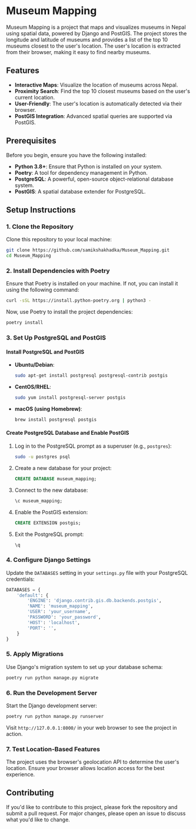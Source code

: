
# Museum Mapping

Museum Mapping is a project that maps and visualizes museums in Nepal using spatial data, powered by Django and PostGIS. The project stores the longitude and latitude of museums and provides a list of the top 10 museums closest to the user's location. The user's location is extracted from their browser, making it easy to find nearby museums.

## Features

- **Interactive Maps**: Visualize the location of museums across Nepal.
- **Proximity Search**: Find the top 10 closest museums based on the user's current location.
- **User-Friendly**: The user's location is automatically detected via their browser.
- **PostGIS Integration**: Advanced spatial queries are supported via PostGIS.

## Prerequisites

Before you begin, ensure you have the following installed:

- **Python 3.8+**: Ensure that Python is installed on your system.
- **Poetry**: A tool for dependency management in Python.
- **PostgreSQL**: A powerful, open-source object-relational database system.
- **PostGIS**: A spatial database extender for PostgreSQL.

## Setup Instructions

### 1. Clone the Repository

Clone this repository to your local machine:

```bash
git clone https://github.com/samikshakhadka/Museum_Mapping.git
cd Museum_Mapping
```

### 2. Install Dependencies with Poetry

Ensure that Poetry is installed on your machine. If not, you can install it using the following command:

```bash
curl -sSL https://install.python-poetry.org | python3 -
```

Now, use Poetry to install the project dependencies:

```bash
poetry install
```

### 3. Set Up PostgreSQL and PostGIS

#### Install PostgreSQL and PostGIS

- **Ubuntu/Debian**:

  ```bash
  sudo apt-get install postgresql postgresql-contrib postgis
  ```

- **CentOS/RHEL**:

  ```bash
  sudo yum install postgresql-server postgis
  ```

- **macOS (using Homebrew)**:

  ```bash
  brew install postgresql postgis
  ```

#### Create PostgreSQL Database and Enable PostGIS

1. Log in to the PostgreSQL prompt as a superuser (e.g., `postgres`):

    ```bash
    sudo -u postgres psql
    ```

2. Create a new database for your project:

    ```sql
    CREATE DATABASE museum_mapping;
    ```

3. Connect to the new database:

    ```sql
    \c museum_mapping;
    ```

4. Enable the PostGIS extension:

    ```sql
    CREATE EXTENSION postgis;
    ```

5. Exit the PostgreSQL prompt:

    ```sql
    \q
    ```

### 4. Configure Django Settings

Update the `DATABASES` setting in your `settings.py` file with your PostgreSQL credentials:

```python
DATABASES = {
    'default': {
        'ENGINE': 'django.contrib.gis.db.backends.postgis',
        'NAME': 'museum_mapping',
        'USER': 'your_username',
        'PASSWORD': 'your_password',
        'HOST': 'localhost',
        'PORT': '',
    }
}
```

### 5. Apply Migrations

Use Django's migration system to set up your database schema:

```bash
poetry run python manage.py migrate
```

### 6. Run the Development Server

Start the Django development server:

```bash
poetry run python manage.py runserver
```

Visit `http://127.0.0.1:8000/` in your web browser to see the project in action.

### 7. Test Location-Based Features

The project uses the browser's geolocation API to determine the user's location. Ensure your browser allows location access for the best experience.

## Contributing

If you'd like to contribute to this project, please fork the repository and submit a pull request. For major changes, please open an issue to discuss what you'd like to change.

